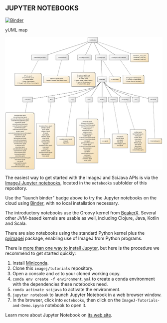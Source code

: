 JUPYTER NOTEBOOKS
-----------------

[![Binder](https://mybinder.org/badge.svg)](https://mybinder.org/v2/gh/imagej/tutorials/master)

yUML map

![notebooks yUML map](notebooks_map.png)

The easiest way to get started with the ImageJ and SciJava APIs is via the
[ImageJ Jupyter notebooks](https://imagej.github.io/tutorials),
located in the `notebooks` subfolder of this repository.

Use the "launch binder" badge above to try the Jupyter notebooks on the cloud
using [Binder](https://mybinder.org), with no local installation necessary.

The introductory notebooks use the Groovy kernel from
[BeakerX](https://beakerx.com). Several other JVM-based kernels
are usable as well, including Clojure, Java, Kotlin and Scala.

There are also notebooks using the standard Python kernel plus
the [pyimagej](https://pypi.org/project/pyimagej) package,
enabling use of ImageJ from Python programs.

There is [more than one way to install Jupyter](https://jupyter.org/install),
but here is the procedure we recommend to get started quickly:

1. Install [Miniconda](https://conda.io/miniconda.html).
2. Clone this `imagej/tutorials` repository.
3. Open a console and `cd` to your cloned working copy.
4. `conda env create -f environment.yml` to create a conda environment with the
   dependencies these notebooks need.
5. `conda activate scijava` to activate the environment.
6. `jupyter notebook` to launch Jupyter Notebook in a web browser window.
7. In the browser, click into `notebooks`, then click on the
   `ImageJ-Tutorials-and-Demo.ipynb` notebook to open it.

Learn more about Jupyter Notebook on [its web site](https://jupyter.org).
